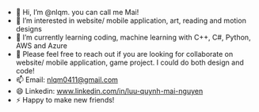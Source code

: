 - 👋 Hi, I’m @nlqm. you can call me Mai!
- 👀 I’m interested in website/ mobile application, art, reading and motion designs
- 🌱 I’m currently learning coding, machine learning with C++, C#, Python, AWS and Azure
- 💞️ Please feel free to reach out if you are looking for collaborate on website/ mobile application, game project. I could do both design and code!
- 📫 Email: nlqm0411@gmail.com
- 😄 Linkedin: www.linkedin.com/in/luu-quynh-mai-nguyen
- ⚡ Happy to make new friends!

<!---
nlqm/nlqm is a ✨ special ✨ repository because its `README.md` (this file) appears on your GitHub profile.
You can click the Preview link to take a look at your changes.
--->
